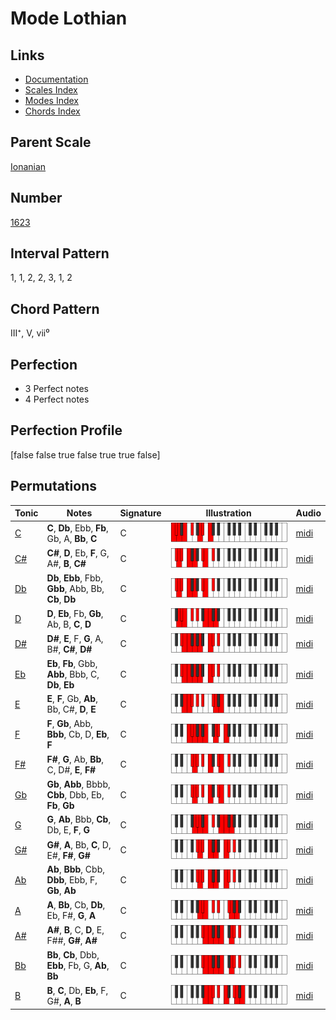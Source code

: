 # Mode Lothian

## Links

- [Documentation](index.md)
- [Scales Index](Scales.md)
- [Modes Index](Modes.md)
- [Chords Index](Chords.md)

## Parent Scale

[Ionanian](ScaleIonanian.md)

## Number

[1623](https://ianring.com/musictheory/scales/1623)

## Interval Pattern

1, 1, 2, 2, 3, 1, 2

## Chord Pattern

III⁺, V, vii⁰

## Perfection

- 3 Perfect notes
- 4 Perfect notes

## Perfection Profile

[false false true false true true false]

## Permutations

| Tonic | Notes | Signature | Illustration | Audio |
|-------|-------|-----------|--------------|-------|
| [C](ModeCNaturalLothian.md) | **C**, **Db**, Ebb, **Fb**, Gb, A, **Bb**, **C** | C | ![CNaturalLothian](ModeCNaturalLothian.png) | [midi](https://github.com/edipermadi/music/blob/main/docs/ModeCNaturalLothian.mid?raw=true) |
| [C#](ModeCSharpLothian.md) | **C#**, **D**, Eb, **F**, G, A#, **B**, **C#** | C | ![CSharpLothian](ModeCSharpLothian.png) | [midi](https://github.com/edipermadi/music/blob/main/docs/ModeCSharpLothian.mid?raw=true) |
| [Db](ModeDFlatLothian.md) | **Db**, **Ebb**, Fbb, **Gbb**, Abb, Bb, **Cb**, **Db** | C | ![DFlatLothian](ModeDFlatLothian.png) | [midi](https://github.com/edipermadi/music/blob/main/docs/ModeDFlatLothian.mid?raw=true) |
| [D](ModeDNaturalLothian.md) | **D**, **Eb**, Fb, **Gb**, Ab, B, **C**, **D** | C | ![DNaturalLothian](ModeDNaturalLothian.png) | [midi](https://github.com/edipermadi/music/blob/main/docs/ModeDNaturalLothian.mid?raw=true) |
| [D#](ModeDSharpLothian.md) | **D#**, **E**, F, **G**, A, B#, **C#**, **D#** | C | ![DSharpLothian](ModeDSharpLothian.png) | [midi](https://github.com/edipermadi/music/blob/main/docs/ModeDSharpLothian.mid?raw=true) |
| [Eb](ModeEFlatLothian.md) | **Eb**, **Fb**, Gbb, **Abb**, Bbb, C, **Db**, **Eb** | C | ![EFlatLothian](ModeEFlatLothian.png) | [midi](https://github.com/edipermadi/music/blob/main/docs/ModeEFlatLothian.mid?raw=true) |
| [E](ModeENaturalLothian.md) | **E**, **F**, Gb, **Ab**, Bb, C#, **D**, **E** | C | ![ENaturalLothian](ModeENaturalLothian.png) | [midi](https://github.com/edipermadi/music/blob/main/docs/ModeENaturalLothian.mid?raw=true) |
| [F](ModeFNaturalLothian.md) | **F**, **Gb**, Abb, **Bbb**, Cb, D, **Eb**, **F** | C | ![FNaturalLothian](ModeFNaturalLothian.png) | [midi](https://github.com/edipermadi/music/blob/main/docs/ModeFNaturalLothian.mid?raw=true) |
| [F#](ModeFSharpLothian.md) | **F#**, **G**, Ab, **Bb**, C, D#, **E**, **F#** | C | ![FSharpLothian](ModeFSharpLothian.png) | [midi](https://github.com/edipermadi/music/blob/main/docs/ModeFSharpLothian.mid?raw=true) |
| [Gb](ModeGFlatLothian.md) | **Gb**, **Abb**, Bbbb, **Cbb**, Dbb, Eb, **Fb**, **Gb** | C | ![GFlatLothian](ModeGFlatLothian.png) | [midi](https://github.com/edipermadi/music/blob/main/docs/ModeGFlatLothian.mid?raw=true) |
| [G](ModeGNaturalLothian.md) | **G**, **Ab**, Bbb, **Cb**, Db, E, **F**, **G** | C | ![GNaturalLothian](ModeGNaturalLothian.png) | [midi](https://github.com/edipermadi/music/blob/main/docs/ModeGNaturalLothian.mid?raw=true) |
| [G#](ModeGSharpLothian.md) | **G#**, **A**, Bb, **C**, D, E#, **F#**, **G#** | C | ![GSharpLothian](ModeGSharpLothian.png) | [midi](https://github.com/edipermadi/music/blob/main/docs/ModeGSharpLothian.mid?raw=true) |
| [Ab](ModeAFlatLothian.md) | **Ab**, **Bbb**, Cbb, **Dbb**, Ebb, F, **Gb**, **Ab** | C | ![AFlatLothian](ModeAFlatLothian.png) | [midi](https://github.com/edipermadi/music/blob/main/docs/ModeAFlatLothian.mid?raw=true) |
| [A](ModeANaturalLothian.md) | **A**, **Bb**, Cb, **Db**, Eb, F#, **G**, **A** | C | ![ANaturalLothian](ModeANaturalLothian.png) | [midi](https://github.com/edipermadi/music/blob/main/docs/ModeANaturalLothian.mid?raw=true) |
| [A#](ModeASharpLothian.md) | **A#**, **B**, C, **D**, E, F##, **G#**, **A#** | C | ![ASharpLothian](ModeASharpLothian.png) | [midi](https://github.com/edipermadi/music/blob/main/docs/ModeASharpLothian.mid?raw=true) |
| [Bb](ModeBFlatLothian.md) | **Bb**, **Cb**, Dbb, **Ebb**, Fb, G, **Ab**, **Bb** | C | ![BFlatLothian](ModeBFlatLothian.png) | [midi](https://github.com/edipermadi/music/blob/main/docs/ModeBFlatLothian.mid?raw=true) |
| [B](ModeBNaturalLothian.md) | **B**, **C**, Db, **Eb**, F, G#, **A**, **B** | C | ![BNaturalLothian](ModeBNaturalLothian.png) | [midi](https://github.com/edipermadi/music/blob/main/docs/ModeBNaturalLothian.mid?raw=true) |
